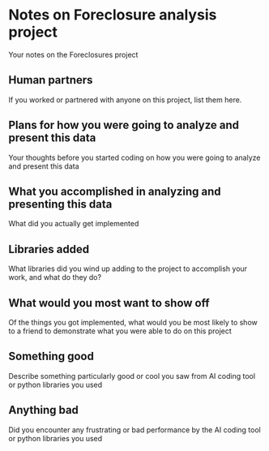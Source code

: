# Notes on Foreclosure analysis project

Your notes on the Foreclosures project

## Human partners

If you worked or partnered with anyone on this project, list them here.

## Plans for how you were going to analyze and present this data

Your thoughts before you started coding on how you were going to analyze and present this data

## What you accomplished in analyzing and presenting this data

What did you actually get implemented

## Libraries added

What libraries did you wind up adding to the project to accomplish your work, and what do they do?

## What would you most want to show off

Of the things you got implemented, what would you be most likely to show to a friend to demonstrate what you were able to do on this project

## Something good

Describe something particularly good or cool you saw from AI coding tool or python libraries you used

## Anything bad

Did you encounter any frustrating or bad performance by the AI coding tool or python libraries you used
